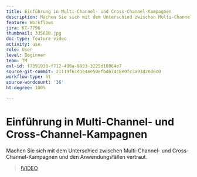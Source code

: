 ```yaml
---
title: Einführung in Multi-Channel- und Cross-Channel-Kampagnen
description: Machen Sie sich mit dem Unterschied zwischen Multi-Channel- und Cross-Channel-Kampagnen und den Anwendungsfällen vertraut.
feature: Workflows
jira: KT-7796
thumbnail: 335610.jpg
doc-type: feature video
activity: use
role: User
level: Beginner
team: TM
exl-id: f7391930-f712-408a-8933-3225d10864e7
source-git-commit: 21119f61d1e46e50efbd674c8e0fc3a93d20d6c0
workflow-type: ht
source-wordcount: '36'
ht-degree: 100%

---
```


# Einführung in Multi-Channel- und Cross-Channel-Kampagnen

Machen Sie sich mit dem Unterschied zwischen Multi-Channel- und Cross-Channel-Kampagnen und den Anwendungsfällen vertraut.

>[!VIDEO](https://video.tv.adobe.com/v/335610?quality=12&learn=on)
